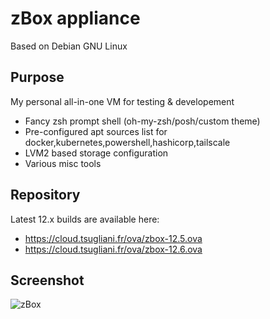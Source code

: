 # zBox appliance

Based on Debian GNU Linux

## Purpose

My personal all-in-one VM for testing & developement

- Fancy zsh prompt shell (oh-my-zsh/posh/custom theme)
- Pre-configured apt sources list for docker,kubernetes,powershell,hashicorp,tailscale
- LVM2 based storage configuration
- Various misc tools


## Repository

Latest 12.x builds are available here:

- https://cloud.tsugliani.fr/ova/zbox-12.5.ova
- https://cloud.tsugliani.fr/ova/zbox-12.6.ova


## Screenshot

![zBox](https://cloud.tsugliani.fr/zbox-defaults.png)
